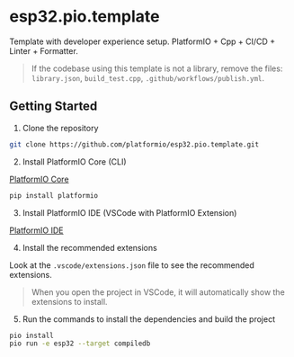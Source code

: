 # esp32.pio.template

Template with developer experience setup. PlatformIO + Cpp + CI/CD + Linter + Formatter.

> If the codebase using this template is not a library, remove the files: `library.json`, `build_test.cpp`, `.github/workflows/publish.yml`.

## Getting Started

1. Clone the repository

```bash
git clone https://github.com/platformio/esp32.pio.template.git
```

2. Install PlatformIO Core (CLI)

[PlatformIO Core](https://docs.platformio.org/en/latest/core/installation/index.html)

```bash
pip install platformio
```

3. Install PlatformIO IDE (VSCode with PlatformIO Extension)

[PlatformIO IDE](https://docs.platformio.org/en/latest/integration/ide/vscode.html)

4. Install the recommended extensions

Look at the `.vscode/extensions.json` file to see the recommended extensions.

> When you open the project in VSCode, it will automatically show the extensions to install.

5. Run the commands to install the dependencies and build the project

```bash
pio install
pio run -e esp32 --target compiledb
```
